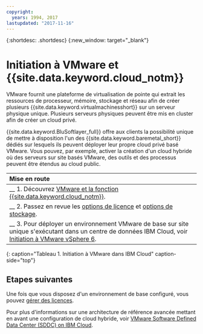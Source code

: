 ```yaml
---
copyright:
  years: 1994, 2017
lastupdated: "2017-11-16"
---
```


{:shortdesc: .shortdesc}
{:new_window: target="_blank"}

# Initiation à VMware et {{site.data.keyword.cloud_notm}}

VMware fournit une plateforme de virtualisation de pointe qui extrait les ressources de processeur, mémoire, stockage et réseau afin de créer plusieurs {{site.data.keyword.virtualmachinesshort}} sur un serveur physique unique. Plusieurs serveurs physiques peuvent être mis en cluster afin de créer un cloud privé. 

{{site.data.keyword.BluSoftlayer_full}} offre aux clients la possibilité unique de mettre à disposition l'un des {{site.data.keyword.baremetal_short}} dédiés sur lesquels ils peuvent déployer leur propre cloud privé basé VMware. Vous pouvez, par exemple, activer la création d'un cloud hybride où des serveurs sur site basés VMware, des outils et des processus peuvent être étendus au cloud public.
 

| Mise en route     |
|:------------------|
| __ 1. Découvrez [VMware et la fonction {{site.data.keyword.cloud_notm}}](vmware-6-topic-description.html). |
| __ 2. Passez en revue les [options de licence](vmware-vsphere-6.html) et [options de stockage](select-storage-option-use-vmware.html).|
| __ 3. Pour déployer un environnement VMware de base sur site unique s'exécutant dans un centre de données IBM Cloud, voir [Initiation à VMware vSphere 6](vmware-vsphere-6-getting-started.html). |
{: caption="Tableau 1. Initiation à VMware dans IBM Cloud" caption-side="top"} 

## Etapes suivantes

Une fois que vous disposez d'un environnement de base configuré, vous pouvez [gérer des licences](manage-vmware-licenses.html).

Pour plus d'informations sur une architecture de référence avancée mettant en avant une configuration de cloud hybride, voir [VMware Software Defined Data Center (SDDC) on IBM Cloud](vmware-sddc-ibm-cloud.html).
